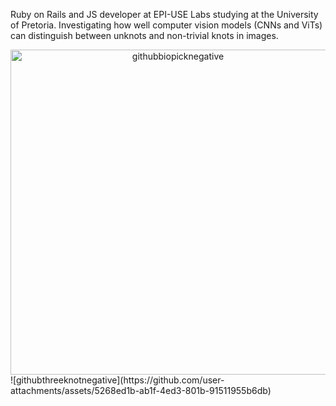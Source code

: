 Ruby on Rails and JS developer at EPI-USE Labs studying at the University of Pretoria. Investigating how well computer vision models (CNNs and ViTs) can distinguish between unknots and non-trivial knots in images.  
<div align="center">
  <img src="https://github.com/user-attachments/assets/a558b5f4-e925-4c84-be1e-37d77f9cd397" alt="githubbiopicknegative" width="520"/>
</div>
![githubthreeknotnegative](https://github.com/user-attachments/assets/5268ed1b-ab1f-4ed3-801b-91511955b6db)
